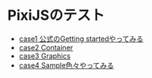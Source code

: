 # PixiJSのテスト

- [case1 公式のGetting startedやってみる](./case1/)
- [case2 Container](./case2/)
- [case3 Graphics](./case3/)
- [case4 Sample色々やってみる](./case4/)